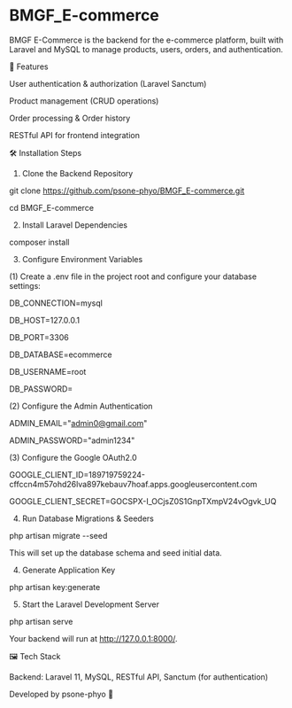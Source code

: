 # BMGF_E-commerce
BMGF E-Commerce is the backend for the e-commerce platform, built with Laravel and MySQL to manage products, users, orders, and authentication.

🚀 Features

User authentication & authorization (Laravel Sanctum)

Product management (CRUD operations)

Order processing & Order history

RESTful API for frontend integration

🛠️ Installation Steps

1. Clone the Backend Repository

git clone https://github.com/psone-phyo/BMGF_E-commerce.git

cd BMGF_E-commerce

2. Install Laravel Dependencies

composer install

3. Configure Environment Variables

(1) Create a .env file in the project root and configure your database settings:

DB_CONNECTION=mysql

DB_HOST=127.0.0.1

DB_PORT=3306

DB_DATABASE=ecommerce

DB_USERNAME=root

DB_PASSWORD=


(2) Configure the Admin Authentication

ADMIN_EMAIL="admin0@gmail.com"

ADMIN_PASSWORD="admin1234"

(3) Configure the Google OAuth2.0

GOOGLE_CLIENT_ID=189719759224-cffccn4m57ohd26lva897kebauv7hoaf.apps.googleusercontent.com

GOOGLE_CLIENT_SECRET=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


4. Run Database Migrations & Seeders

php artisan migrate --seed

This will set up the database schema and seed initial data.

4. Generate Application Key

php artisan key:generate

5. Start the Laravel Development Server

php artisan serve

Your backend will run at http://127.0.0.1:8000/.

🖼️ Tech Stack

Backend: Laravel 11, MySQL, RESTful API, Sanctum (for authentication)


Developed by psone-phyo 🚀
